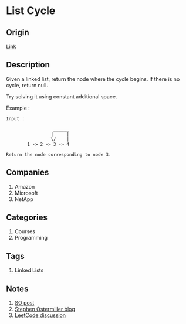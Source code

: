 # List Cycle

## Origin

[Link](https://www.interviewbit.com/problems/list-cycle/)

## Description

Given a linked list, return the node where the cycle begins. If there is no cycle, return null.

Try solving it using constant additional space.

Example :

```text
Input :

                  ______
                 |     |
                 \/    |
        1 -> 2 -> 3 -> 4

Return the node corresponding to node 3.
```

## Companies

1. Amazon
1. Microsoft
1. NetApp

## Categories

1. Courses
1. Programming

## Tags

1. Linked Lists

## Notes

1. [SO post](https://stackoverflow.com/questions/494830/how-to-determine-if-a-linked-list-has-a-cycle-using-only-two-memory-locations)
1. [Stephen Ostermiller blog](https://blog.ostermiller.org/find-loop-singly-linked-list)
1. [LeetCode discussion](https://discuss.leetcode.com/topic/12516/o-1-space-solution)